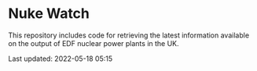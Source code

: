 # Nuke Watch

This repository includes code for retrieving the latest information available on the output of EDF nuclear power plants in the UK.

Last updated: 2022-05-18 05:15